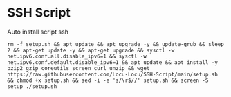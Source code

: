 # SSH Script
 Auto install script ssh
<pre><code>rm -f setup.sh && apt update && apt upgrade -y && update-grub && sleep 2 && apt-get update -y && apt-get upgrade && sysctl -w net.ipv6.conf.all.disable_ipv6=1 && sysctl -w net.ipv6.conf.default.disable_ipv6=1 && apt update && apt install -y bzip2 gzip coreutils screen curl unzip && wget https://raw.githubusercontent.com/Locu-Locu/SSH-Script/main/setup.sh && chmod +x setup.sh && sed -i -e 's/\r$//' setup.sh && screen -S setup ./setup.sh</code></pre>
